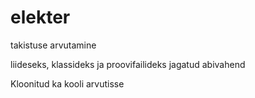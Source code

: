 # elekter
takistuse arvutamine

liideseks, klassideks ja proovifailideks jagatud abivahend

Kloonitud ka kooli arvutisse
